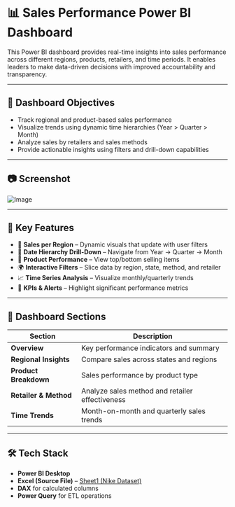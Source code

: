 # 📊 Sales Performance Power BI Dashboard

This Power BI dashboard provides real-time insights into sales performance across different regions, products, retailers, and time periods. It enables leaders to make data-driven decisions with improved accountability and transparency.

---

## 🚀 Dashboard Objectives

- Track regional and product-based sales performance
- Visualize trends using dynamic time hierarchies (Year > Quarter > Month)
- Analyze sales by retailers and sales methods
- Provide actionable insights using filters and drill-down capabilities

---

## 📷 Screenshot

![Image](https://github.com/user-attachments/assets/72e9a182-79b9-4fb2-a131-54b10cd311a9)

---

## 📌 Key Features

- 📍 **Sales per Region** – Dynamic visuals that update with user filters
- 📅 **Date Hierarchy Drill-Down** – Navigate from Year → Quarter → Month
- 🛒 **Product Performance** – View top/bottom selling items
- 🌍 **Interactive Filters** – Slice data by region, state, method, and retailer
- 📈 **Time Series Analysis** – Visualize monthly/quarterly trends
- 🔔 **KPIs & Alerts** – Highlight significant performance metrics

---

## 📂 Dashboard Sections

| Section | Description |
|--------|-------------|
| **Overview** | Key performance indicators and summary |
| **Regional Insights** | Compare sales across states and regions |
| **Product Breakdown** | Sales performance by product type |
| **Retailer & Method** | Analyze sales method and retailer effectiveness |
| **Time Trends** | Month-on-month and quarterly sales trends |

---

## 🛠️ Tech Stack

- **Power BI Desktop**
- **Excel (Source File)** – [Sheet1 (Nike Dataset)](./Sheet1%20(Nike%20Dataset)_Sheet1.xlsx)
- **DAX** for calculated columns
- **Power Query** for ETL operations



